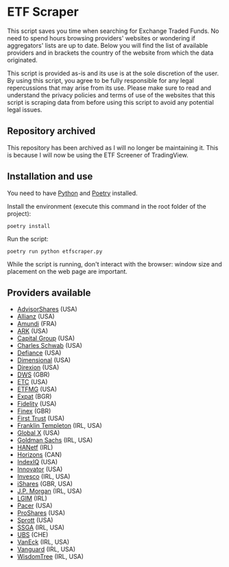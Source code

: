 # ETF Scraper
This script saves you time when searching for Exchange Traded Funds. No need to spend hours browsing providers' websites or wondering if aggregators' lists are up to date. Below you will find the list of available providers and in brackets the country of the website from which the data originated.

This script is provided as-is and its use is at the sole discretion of the user. By using this script, you agree to be fully responsible for any legal repercussions that may arise from its use. Please make sure to read and understand the privacy policies and terms of use of the websites that this script is scraping data from before using this script to avoid any potential legal issues.

## Repository archived
This repository has been archived as I will no longer be maintaining it. This is because I will now be using the ETF Screener of TradingView.

## Installation and use
You need to have <a href="https://www.python.org/" target="_blank">Python</a> and <a href="https://python-poetry.org/" target="_blank">Poetry</a> installed.

Install the environment (execute this command in the root folder of the project):
```
poetry install
```

Run the script:
```
poetry run python etfscraper.py
```

While the script is running, don't interact with the browser: window size and placement on the web page are important.

## Providers available
- <a href="https://advisorshares.com/" target="_blank">AdvisorShares</a> (USA)
- <a href="https://www.allianzim.com/" target="_blank">Allianz</a> (USA)
- <a href="https://www.amundietf.com/?skip=true" target="_blank">Amundi</a> (FRA)
- <a href="https://ark-funds.com/" target="_blank">ARK</a> (USA)
- <a href="https://www.capitalgroup.com/" target="_blank">Capital Group</a> (USA)
- <a href="https://www.schwab.com/" target="_blank">Charles Schwab</a> (USA)
- <a href="https://www.defianceetfs.com/" target="_blank">Defiance</a> (USA)
- <a href="https://www.dimensional.com/" target="_blank">Dimensional</a> (USA)
- <a href="https://www.direxion.com/" target="_blank">Direxion</a> (USA)
- <a href="https://etf.dws.com/" target="_blank">DWS</a> (GBR)
- <a href="https://exchangetradedconcepts.com/" target="_blank">ETC</a> (USA)
- <a href="https://etfmg.com/" target="_blank">ETFMG</a> (USA)
- <a href="https://expat.bg/en/" target="_blank">Expat</a> (BGR)
- <a href="https://www.fidelity.com/" target="_blank">Fidelity</a> (USA)
- <a href="https://www.finexetf.com/" target="_blank">Finex</a> (GBR)
- <a href="https://www.ftportfolios.com/" target="_blank">First Trust</a> (USA)
- <a href="https://www.franklinresources.com/all-sites" target="_blank">Franklin Templeton</a> (IRL, USA)
- <a href="https://www.globalxetfs.com/" target="_blank">Global X</a> (USA)
- <a href="https://www.gsam.com/" target="_blank">Goldman Sachs</a> (IRL, USA)
- <a href="https://www.hanetf.com/" target="_blank">HANetf</a> (IRL)
- <a href="https://horizonsetfs.com/" target="_blank">Horizons</a> (CAN)
- <a href="https://www.newyorklifeinvestments.com/" target="_blank">IndexIQ</a> (USA)
- <a href="https://www.innovatoretfs.com/" target="_blank">Innovator</a> (USA)
- <a href="https://www.invesco.com/" target="_blank">Invesco</a> (IRL, USA)
- <a href="https://www.blackrock.com/corporate/global-directory#ishares" target="_blank">iShares</a> (GBR, USA)
- <a href="https://am.jpmorgan.com/" target="_blank">J.P. Morgan</a> (IRL, USA)
- <a href="https://www.legalandgeneral.com/worldwide/" target="_blank">LGIM</a> (IRL)
- <a href="https://www.paceretfs.com/" target="_blank">Pacer</a> (USA)
- <a href="https://www.proshares.com/" target="_blank">ProShares</a> (USA)
- <a href="https://sprott.com/" target="_blank">Sprott</a> (USA)
- <a href="https://www.ssga.com/" target="_blank">SSGA</a> (IRL, USA)
- <a href="https://www.ubs.com/global/en.html" target="_blank">UBS</a> (CHE)
- <a href="https://www.vaneck.com/" target="_blank">VanEck</a> (IRL, USA)
- <a href="https://global.vanguard.com/" target="_blank">Vanguard</a> (IRL, USA)
- <a href="https://www.wisdomtree.com/" target="_blank">WisdomTree</a> (IRL, USA)
